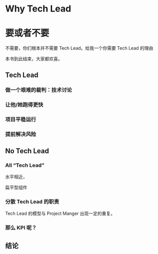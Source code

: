 # Why Tech Lead

# 要或者不要


不需要，你们根本并不需要 Tech Lead。给我一个你需要 Tech Lead 的理由


本书到此结束，大家都欢喜。

## Tech Lead


### 做一个艰难的裁判：技术讨论


### 让他/她跑得更快


### 项目平稳运行


### 提前解决风险

## No Tech Lead


### All “Tech Lead”

水平相近，

扁平型组件

### 分散 Tech Lead 的职责

Tech Lead 的模型与 Project Manger 出现一定的重复。

###

### 那么 KPI 呢？

## 结论

